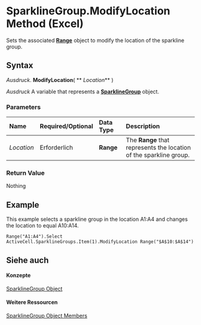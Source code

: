 
# SparklineGroup.ModifyLocation Method (Excel)

Sets the associated  **[Range](8bc4841b-72f7-34b5-a299-3357bf8f457b.md)** object to modify the location of the sparkline group.


## Syntax

 _Ausdruck_. **ModifyLocation**( ** _Location_** )

 _Ausdruck_ A variable that represents a **[SparklineGroup](cc694d97-a3d3-3473-2e37-0ede67b97680.md)** object.


### Parameters



|**Name**|**Required/Optional**|**Data Type**|**Description**|
|:-----|:-----|:-----|:-----|
| _Location_|Erforderlich|**Range**|The  **Range** that represents the location of the sparkline group.|

### Return Value

Nothing


## Example

This example selects a sparkline group in the location A1:A4 and changes the location to equal A10:A14.


```
Range("A1:A4").Select 
ActiveCell.SparklineGroups.Item(1).ModifyLocation Range("$A$10:$A$14")
```


## Siehe auch


#### Konzepte


[SparklineGroup Object](cc694d97-a3d3-3473-2e37-0ede67b97680.md)
#### Weitere Ressourcen


[SparklineGroup Object Members](http://msdn.microsoft.com/library/dad308ee-d69b-748d-d0c8-ad63c643808f%28Office.15%29.aspx)